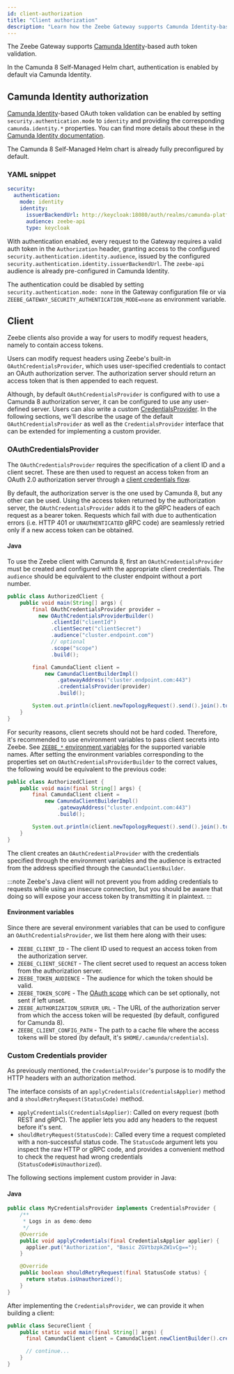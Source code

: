 ```yaml
---
id: client-authorization
title: "Client authorization"
description: "Learn how the Zeebe Gateway supports Camunda Identity-based auth token validation."
---
```


The Zeebe Gateway supports [Camunda Identity](../../identity/what-is-identity.md)-based auth token validation.

In the Camunda 8 Self-Managed Helm chart, authentication is enabled by default via Camunda Identity.

## Camunda Identity authorization

[Camunda Identity](../../identity/what-is-identity.md)-based OAuth token validation can be enabled by setting `security.authentication.mode` to `identity` and providing the corresponding `camunda.identity.*` properties. You can find more details about these in the [Camunda Identity documentation](/self-managed/identity/miscellaneous/configuration-variables.md#core-configuration).

The Camunda 8 Self-Managed Helm chart is already fully preconfigured by default.

### YAML snippet

```yaml
security:
  authentication:
    mode: identity
    identity:
      issuerBackendUrl: http://keycloak:18080/auth/realms/camunda-platform
      audience: zeebe-api
      type: keycloak
```

With authentication enabled, every request to the Gateway requires a valid auth token in the `Authorization` header, granting access to the configured `security.authentication.identity.audience`, issued by the configured `security.authentication.identity.issuerBackendUrl`. The `zeebe-api` audience is already pre-configured in Camunda Identity.

The authentication could be disabled by setting `security.authentication.mode: none` in the Gateway configuration file or via `ZEEBE_GATEWAY_SECURITY_AUTHENTICATION_MODE=none` as environment variable.

## Client

Zeebe clients also provide a way for users to modify request headers, namely to contain access tokens.

Users can modify request headers using Zeebe's built-in `OAuthCredentialsProvider`, which uses user-specified credentials to contact an OAuth authorization server. The authorization server should return an access token that is then appended to each request.

Although, by default `OAuthCredentialsProvider` is configured with to use a Camunda 8 authorization server, it can be configured to use any user-defined server. Users can also write a custom [CredentialsProvider](https://github.com/camunda/camunda/blob/main/clients/java/src/main/java/io/camunda/zeebe/client/CredentialsProvider.java). In the following sections, we'll describe the usage of the default `OAuthCredentialsProvider` as well as the `CredentialsProvider` interface that can be extended for implementing a custom provider.

### OAuthCredentialsProvider

The `OAuthCredentialsProvider` requires the specification of a client ID and a client secret. These are then used to request an access token from an OAuth 2.0 authorization server through a [client credentials flow](https://tools.ietf.org/html/rfc6749#section-4.4).

By default, the authorization server is the one used by Camunda 8, but any other can be used. Using the access token returned by the authorization server, the `OAuthCredentialsProvider` adds it to the gRPC headers of each request as a bearer token. Requests which fail with due to authentication errors (i.e. HTTP 401 or `UNAUTHENTICATED` gRPC code) are seamlessly retried only if a new access token can be obtained.

#### Java

To use the Zeebe client with Camunda 8, first an `OAuthCredentialsProvider` must be created and configured with the appropriate client credentials. The `audience` should be equivalent to the cluster endpoint without a port number.

```java
public class AuthorizedClient {
    public void main(String[] args) {
        final OAuthCredentialsProvider provider =
          new OAuthCredentialsProviderBuilder()
              .clientId("clientId")
              .clientSecret("clientSecret")
              .audience("cluster.endpoint.com")
              // optional
              .scope("scope")
              .build();

        final CamundaClient client =
            new CamundaClientBuilderImpl()
                .gatewayAddress("cluster.endpoint.com:443")
                .credentialsProvider(provider)
                .build();

        System.out.println(client.newTopologyRequest().send().join().toString());
    }
}
```

For security reasons, client secrets should not be hard coded. Therefore, it's recommended to use environment variables to pass client secrets into Zeebe. See [`ZEEBE_*` environment variables](#environment-variables) for the supported variable names. After setting the environment variables corresponding to the properties set on `OAuthCredentialsProviderBuilder` to the correct values, the following would be equivalent to the previous code:

```java
public class AuthorizedClient {
    public void main(final String[] args) {
        final CamundaClient client =
            new CamundaClientBuilderImpl()
                .gatewayAddress("cluster.endpoint.com:443")
                .build();

        System.out.println(client.newTopologyRequest().send().join().toString());
    }
}
```

The client creates an `OAuthCredentialProvider` with the credentials specified through the environment variables and the audience is extracted from the address specified through the `CamundaClientBuilder`.

:::note
Zeebe's Java client will not prevent you from adding credentials to requests while using an insecure connection, but you should be aware that doing so will expose your access token by transmitting it in plaintext.
:::

#### Environment variables

Since there are several environment variables that can be used to configure an `OAuthCredentialsProvider`, we list them here along with their uses:

- `ZEEBE_CLIENT_ID` - The client ID used to request an access token from the authorization server.
- `ZEEBE_CLIENT_SECRET` - The client secret used to request an access token from the authorization server.
- `ZEEBE_TOKEN_AUDIENCE` - The audience for which the token should be valid.
- `ZEEBE_TOKEN_SCOPE` - The [OAuth scope](https://oauth.net/2/scope/) which can be set optionally, not sent if left unset.
- `ZEEBE_AUTHORIZATION_SERVER_URL` - The URL of the authorization server from which the access token will be requested (by default, configured for Camunda 8).
- `ZEEBE_CLIENT_CONFIG_PATH` - The path to a cache file where the access tokens will be stored (by default, it's `$HOME/.camunda/credentials`).

### Custom Credentials provider

As previously mentioned, the `CredentialProvider`'s purpose is to modify the HTTP headers with an authorization method.

The interface consists of an `applyCredentials(CredentialsApplier)` method and a `shouldRetryRequest(StatusCode)` method.

- `applyCredentials(CredentialsApplier)`: Called on every request (both REST and gRPC). The applier lets you add any headers to the request before it's sent.
- `shouldRetryRequest(StatusCode)`: Called every time a request completed with a non-successful status code. The `StatusCode` argument lets you inspect the raw HTTP or gRPC code, and provides a convenient method to check the request had wrong credentials (`StatusCode#isUnauthorized`).

The following sections implement custom provider in Java:

#### Java

```java
public class MyCredentialsProvider implements CredentialsProvider {
    /**
     * Logs in as demo:demo
     */
    @Override
    public void applyCredentials(final CredentialsApplier applier) {
      applier.put("Authorization", "Basic ZGVtbzpkZW1vCg==");
    }

    @Override
    public boolean shouldRetryRequest(final StatusCode status) {
      return status.isUnauthorized();
    }
}
```

After implementing the `CredentialsProvider`, we can provide it when building a client:

```java
public class SecureClient {
    public static void main(final String[] args) {
      final CamundaClient client = CamundaClient.newClientBuilder().credentialsProvider(new MyCredentialsProvider()).build();

      // continue...
    }
}
```
